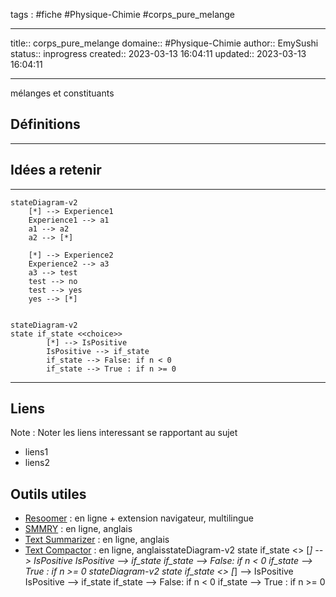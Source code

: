 




tags : #fiche  #Physique-Chimie #corps_pure_melange

---

title:: corps_pure_melange
domaine:: #Physique-Chimie
author:: EmySushi
status:: inprogress
created:: 2023-03-13 16:04:11
updated:: 2023-03-13 16:04:11




---
 mélanges et constituants 













## Définitions
---



## Idées a retenir
---



```mermaid
stateDiagram-v2 
    [*] --> Experience1
    Experience1 --> a1
    a1 --> a2
    a2 --> [*]

    [*] --> Experience2
    Experience2 --> a3
    a3 --> test
    test --> no
    test --> yes
    yes --> [*]
 
```


```mermaid
stateDiagram-v2
state if_state <<choice>>
        [*] --> IsPositive
        IsPositive --> if_state
        if_state --> False: if n < 0
        if_state --> True : if n >= 0
```






---

## Liens

Note :  Noter les liens interessant se rapportant au sujet

- liens1
- liens2

## Outils utiles

-   [Resoomer](https://resoomer.com/fr) : en ligne + extension navigateur, multilingue
-   [SMMRY](https://smmry.com/) : en ligne, anglais
-   [Text Summarizer](http://textsummarization.net/text-summarizer) : en ligne, anglais
-   [Text Compactor](https://www.textcompactor.com/) : en ligne, anglaisstateDiagram-v2
        state if_state <<choice>>
        [*] --> IsPositive
        IsPositive --> if_state
        if_state --> False: if n < 0
        if_state --> True : if n >= 0
stateDiagram-v2
        state if_state <<choice>>
        [*] --> IsPositive
        IsPositive --> if_state
        if_state --> False: if n < 0
        if_state --> True : if n >= 0
